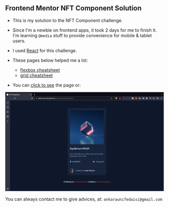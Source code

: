 ## Frontend Mentor NFT Component Solution

- This is my solution to the NFT Component challenge.

- Since I'm a newbie on frontend apps, it took 2 days for me to finish it. I'm learning `@media` stuff to provide convenience for mobile & tablet users.

- I used [React](https://github.com/facebook/react/) for this challenge.

- These pages below helped me a lot: 
    - [flexbox cheatsheet](https://flexboxsheet.com)
    - [grid cheatsheet](https://grid.malven.co/)

- You can [click to see](https://999-juicewrld.github.io/nft-component-solution/) the page or: 

![screenshot page](nft-preview-screenshot.png)

You can always contact me to give advices, at: `ankaraunifedaisi@gmail.com`
